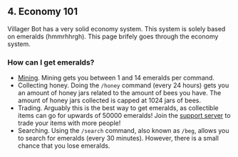 ## 4. Economy 101

Villager Bot has a very solid economy system. This system is solely based on emeralds (hmmrhhrgh). This page brifely goes through the economy system.

### How can I get emeralds?

- [Mining](5-mining.md). Mining gets you between 1 and 14 emeralds per command. 
- Collecting honey. Doing the `/honey` command (every 24 hours) gets you an amount of honey jars related to the amount of bees you have. The amount of honey jars collected is capped at 1024 jars of bees. 
- Trading. Arguably this is the best way to get emeralds, as collectible items can go for upwards of 50000 emeralds! Join the [support server](https://discord.gg/39DwwUV) to trade your items with more people!
- Searching. Using the `/search` command, also known as `/beg`, allows you to search for emeralds (every 30 minutes). However, there is a small chance that you lose emeralds.
